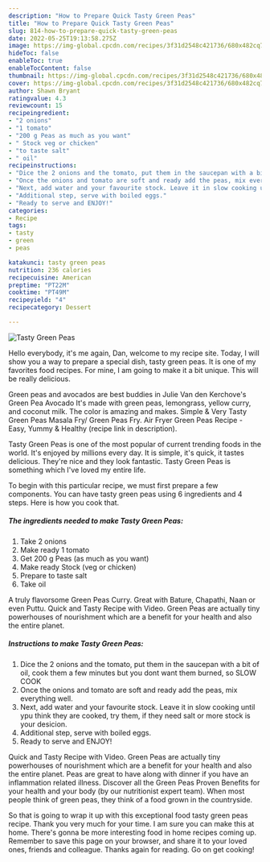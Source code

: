 ```yaml
---
description: "How to Prepare Quick Tasty Green Peas"
title: "How to Prepare Quick Tasty Green Peas"
slug: 814-how-to-prepare-quick-tasty-green-peas
date: 2022-05-25T19:13:58.275Z
image: https://img-global.cpcdn.com/recipes/3f31d2548c421736/680x482cq70/tasty-green-peas-recipe-main-photo.jpg
hideToc: false
enableToc: true
enableTocContent: false
thumbnail: https://img-global.cpcdn.com/recipes/3f31d2548c421736/680x482cq70/tasty-green-peas-recipe-main-photo.jpg
cover: https://img-global.cpcdn.com/recipes/3f31d2548c421736/680x482cq70/tasty-green-peas-recipe-main-photo.jpg
author: Shawn Bryant
ratingvalue: 4.3
reviewcount: 15
recipeingredient:
- "2 onions"
- "1 tomato"
- "200 g Peas as much as you want"
- " Stock veg or chicken"
- "to taste salt"
- " oil"
recipeinstructions:
- "Dice the 2 onions and the tomato, put them in the saucepan with a bit of oil, cook them a few minutes but you dont want them burned, so SLOW COOK"
- "Once the onions and tomato are soft and ready add the peas, mix everything well."
- "Next, add water and your favourite stock. Leave it in slow cooking until ypu think they are cooked, try them, if they need salt or more stock is your desicion."
- "Additional step, serve with boiled eggs."
- "Ready to serve and ENJOY!"
categories:
- Recipe
tags:
- tasty
- green
- peas

katakunci: tasty green peas 
nutrition: 236 calories
recipecuisine: American
preptime: "PT22M"
cooktime: "PT49M"
recipeyield: "4"
recipecategory: Dessert

---
```



![Tasty Green Peas](https://img-global.cpcdn.com/recipes/3f31d2548c421736/680x482cq70/tasty-green-peas-recipe-main-photo.jpg)

Hello everybody, it's me again, Dan, welcome to my recipe site. Today, I will show you a way to prepare a special dish, tasty green peas. It is one of my favorites food recipes. For mine, I am going to make it a bit unique. This will be really delicious.

Green peas and avocados are best buddies in Julie Van den Kerchove&#39;s Green Pea Avocado It&#39;s made with green peas, lemongrass, yellow curry, and coconut milk. The color is amazing and makes. Simple &amp; Very Tasty Green Peas Masala Fry/ Green Peas Fry. Air Fryer Green Peas Recipe - Easy, Yummy &amp; Healthy (recipe link in description).

Tasty Green Peas is one of the most popular of current trending foods in the world. It's enjoyed by millions every day. It is simple, it's quick, it tastes delicious. They're nice and they look fantastic. Tasty Green Peas is something which I've loved my entire life.


To begin with this particular recipe, we must first prepare a few components. You can have tasty green peas using 6 ingredients and 4 steps. Here is how you cook that.

<!--inarticleads1-->

##### The ingredients needed to make Tasty Green Peas:

1. Take 2 onions
1. Make ready 1 tomato
1. Get 200 g Peas (as much as you want)
1. Make ready  Stock (veg or chicken)
1. Prepare to taste salt
1. Take  oil


A truly flavorsome Green Peas Curry. Great with Bature, Chapathi, Naan or even Puttu. Quick and Tasty Recipe with Video. Green Peas are actually tiny powerhouses of nourishment which are a benefit for your health and also the entire planet. 

<!--inarticleads2-->

##### Instructions to make Tasty Green Peas:

1. Dice the 2 onions and the tomato, put them in the saucepan with a bit of oil, cook them a few minutes but you dont want them burned, so SLOW COOK
1. Once the onions and tomato are soft and ready add the peas, mix everything well.
1. Next, add water and your favourite stock. Leave it in slow cooking until ypu think they are cooked, try them, if they need salt or more stock is your desicion.
1. Additional step, serve with boiled eggs.
1. Ready to serve and ENJOY!

Quick and Tasty Recipe with Video. Green Peas are actually tiny powerhouses of nourishment which are a benefit for your health and also the entire planet. Peas are great to have along with dinner if you have an inflammation related illness. Discover all the Green Peas Proven Benefits for your health and your body (by our nutritionist expert team). When most people think of green peas, they think of a food grown in the countryside. 

So that is going to wrap it up with this exceptional food tasty green peas recipe. Thank you very much for your time. I am sure you can make this at home. There's gonna be more interesting food in home recipes coming up. Remember to save this page on your browser, and share it to your loved ones, friends and colleague. Thanks again for reading. Go on get cooking!
